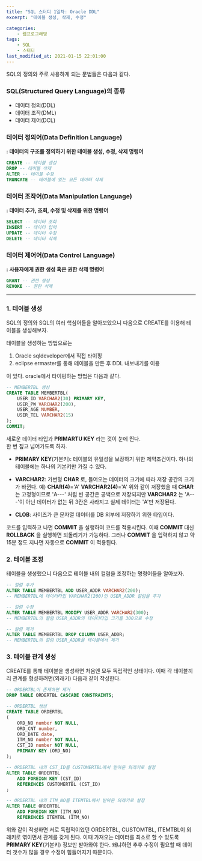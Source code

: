 ```yaml
---
title: "SQL 스터디 1일차: Oracle DDL"
excerpt: "테이블 생성, 삭제, 수정"

categories:
    - 웹프로그래밍
tags:
    - SQL
    - 스터디
last_modified_at: 2021-01-15 22:01:00
---
```


SQL의 정의와 주로 사용하게 되는 문법들은 다음과 같다.  

### SQL(Structured Query Language)의 종류
* 데이터 정의(DDL)  
* 데이터 조작(DML)  
* 데이터 제어(DCL)  


### 데이터 정의어(Data Definition Language)
__: 데이터의 구조를 정의하기 위한 테이블 생성, 수정, 삭제 명령어__

```sql
CREATE -- 테이블 생성
DROP -- 테이블 삭제
ALTER -- 테이블 수정
TRUNCATE -- 테이블에 있는 모든 데이터 삭제
```

### 데이터 조작어(Data Manipulation Language)  
__: 데이터 추가, 조회,  수정 및 삭제를 위한 명령어__  

```sql
SELECT -- 데이터 조회
INSERT -- 데이터 입력
UPDATE -- 데이터 수정
DELETE -- 데이터 삭제
```

### 데이터 제어어(Data Control Language) 
__: 사용자에게 권한 생성 혹은 권한 삭제 명령어__

```sql
GRANT -- 권한 생성
REVOKE -- 권한 삭제
```

---

### 1. 테이블 생성

SQL의 정의와 SQL의 여러 핵심어들을 알아보았으니 다음으로 CREATE를 이용해 테이블을 생성해보자.  
  
테이블을 생성하는 방법으로는  

1. Oracle sqldeveloper에서 직접 타이핑 
2. eclipse ermaster를 통해 테이블을 만든 후 DDL 내보내기를 이용  

이 있다. oracle에서 타이핑하는 방법은 다음과 같다.

```sql
-- MEMBERTBL 생성
CREATE TABLE MEMBERTBL(
    USER_ID VARCHAR2(30) PRIMARY KEY,
    USER_PW VARCHAR2(200),
    USER_AGE NUMBER,
    USER_TEL VARCHAR2(15)
);
COMMIT;
```

새로운 데이터 타입과 __PRIMARTU KEY__ 라는 것이 눈에 띈다.  
한 번 짚고 넘어가도록 하자.

* __PRIMARY KEY__(기본키): 테이블의 유일성을 보장하기 위한 제약조건이다. 하나의 테이블에는 하나의 기본키만 가질 수 있다.  
  
* __VARCHAR2__: 가변형 __CHAR__ 로, 들어오는 데이터의 크기에 따라 저장 공간의 크기가 바뀐다.
예) 
__CHAR(4)__='A'
__VARCHAR2(4)__='A'
위와 같이 저장했을 때 __CHAR__ 는 고정형이므로 'A---' 처럼 빈 공간은 공백으로 저장되지만 __VARCHAR2__ 는 'A---'이 아닌 데이터가 없는 뒤 3칸은 사라지고 실제 데이터는 'A'만 저장된다.  
  
* __CLOB__: 사이즈가 큰 문자열 데이터를 DB 외부에 저장하기 위한 타입이다.  

코드를 입력하고 나면 __COMMIT__ 을 실행하여 코드를 적용시킨다. 이때 __COMMIT__ 대신 __ROLLBACK__ 을 실행하면 되돌리기가 가능하다. 그러나 __COMMIT__ 을 입력하지 않고 약 15분 정도 지나면 자동으로 __COMMIT__ 이 적용된다.  
  

### 2. 테이블 조정

테이블을 생성했으니 다음으로 테이블 내의 컬럼을 조정하는 명령어들을 알아보자.

```sql
-- 컬럼 추가
ALTER TABLE MEMBERTBL ADD USER_ADDR VARCHAR2(200);
-- MEMBERTBL에 데이터타입 VARCHAR2(200)인 USER_ADDR 컬럼을 추가

-- 컬럼 수정
ALTER TABLE MEMBERTBL MODIFY USER_ADDR VARCHAR2(300);
-- MEMBERTBL의 컬럼 USER_ADDR의 데이터타입 크기를 300으로 수정

-- 컬럼 제거
ALTER TABLE MEMBERTBL DROP COLUMN USER_ADDR;
-- MEMBERTBL의 컬럼 USER_ADDR을 테이블에서 제거
```

### 3. 테이블 관계 생성

CREATE를 통해 테이블을 생성하면 처음엔 모두 독립적인 상태이다. 이때 각 테이블끼리 관계를 형성하려면(외래키) 다음과 같이 작성한다.

```sql
-- ORDERTBL이 존재하면 제거
DROP TABLE ORDERTBL CASCADE CONSTRAINTS;

-- ORDERTBL 생성
CREATE TABLE ORDERTBL
(
	ORD_NO number NOT NULL,
	ORD_CNT number,
	ORD_DATE date,
	ITM_NO number NOT NULL,
	CST_ID number NOT NULL,
	PRIMARY KEY (ORD_NO)
);

-- ORDERTBL 내의 CST_ID를 CUSTOMERTBL에서 받아온 외래키로 설정
ALTER TABLE ORDERTBL
	ADD FOREIGN KEY (CST_ID)
	REFERENCES CUSTOMERTBL (CST_ID)
;

-- ORDERTBL 내의 ITM_NO를 ITEMTBL에서 받아온 외래키로 설정
ALTER TABLE ORDERTBL
	ADD FOREIGN KEY (ITM_NO)
	REFERENCES ITEMTBL (ITM_NO)
```

위와 같이 작성하면 서로 독립적이었던 ORDERTBL, CUSTOMTBL, ITEMTBL이 외래키로 엮이면서 관계를 갖게 된다. 이때 가져오는 데이터를 최소로 할 수 있도록 __PRIMARY KEY__(기본키) 정보만 받아와야 한다. 왜냐하면 추후 수정이 필요할 때 데이터 갯수가 많을 경우 수정이 힘들어지기 때문이다.

